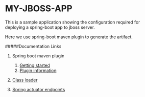 # MY-JBOSS-APP

This is a sample application showing the configuration required for deploying a spring-boot app to jboss server.

Here we use spring-boot maven plugin to generate the artifact.


#####Documentation Links
1. Spring boot maven plugin
   1. [Getting started](https://docs.spring.io/spring-boot/docs/current/reference/html/getting-started-first-application.html#getting-started-first-application-executable-jar)
   1. [Plugin information](http://docs.spring.io/spring-boot/docs/current/maven-plugin/usage.html)
  
1. [Class loader](https://docs.spring.io/spring-boot/docs/current/reference/html/executable-jar.html)
1. [Spring actuator endpoints](https://docs.spring.io/spring-boot/docs/current/reference/html/production-ready-endpoints.html#production-ready-endpoints)